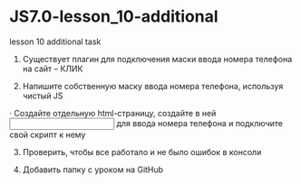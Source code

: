 # JS7.0-lesson_10-additional
lesson 10 additional task

1) Существует плагин для подключения маски ввода номера телефона на сайт – КЛИК

2) Напишите собственную маску ввода номера телефона, используя чистый JS

·       Создайте отдельную html-страницу, создайте в ней <input> для ввода номера телефона 
        и подключите свой скрипт к нему

3) Проверить, чтобы все работало и не было ошибок в консоли

4) Добавить папку с уроком на GitHub